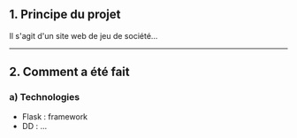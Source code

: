 ## 1. Principe du projet

Il s'agit d'un site web de jeu de société...

---

## 2. Comment a été fait

### a) **Technologies**

- Flask : framework
- DD : ...